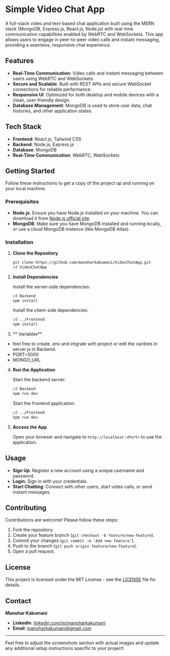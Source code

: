 # Simple Video Chat App

A full-stack video and text-based chat application built using the MERN stack (MongoDB, Express.js, React.js, Node.js) with real-time communication capabilities enabled by WebRTC and WebSockets. This app allows users to engage in peer-to-peer video calls and instant messaging, providing a seamless, responsive chat experience.

## Features

- **Real-Time Communication**: Video calls and instant messaging between users using WebRTC and WebSockets.
- **Secure and Scalable**: Built with REST APIs and secure WebSocket connections for reliable performance.
- **Responsive UI**: Optimized for both desktop and mobile devices with a clean, user-friendly design.
- **Database Management**: MongoDB is used to store user data, chat histories, and other application states.

## Tech Stack

- **Frontend**: React.js, Tailwind CSS
- **Backend**: Node.js, Express.js
- **Database**: MongoDB
- **Real-Time Communication**: WebRTC, WebSockets

## Getting Started

Follow these instructions to get a copy of the project up and running on your local machine.

### Prerequisites

- **Node.js**: Ensure you have Node.js installed on your machine. You can download it from [Node.js official site](https://nodejs.org/).
- **MongoDB**: Make sure you have MongoDB installed and running locally, or use a cloud MongoDB instance (like MongoDB Atlas).

### Installation

1. **Clone the Repository**

   ```bash
   git clone https://github.com/manoharkakumani/VideoChatApp.git
   cd VideoChatApp
   ```

2. **Install Dependencies**

   Install the server-side dependencies:

   ```bash
   cd Backend
   npm install
   ```

   Install the client-side dependencies:

   ```bash
   cd ../Frontend
   npm install
   ```

3. ** Variables**
  - feel free to create .env and intgrate with project or edit the varibles in server.js in Backend.
  - PORT=5000
  - MONGO_URL
  

4. **Run the Application**

   Start the backend server:

   ```bash
   cd Backend
   npm run dev
   ```

   Start the frontend application:

   ```bash
   cd ../Frontend
   npm run dev
   ```

5. **Access the App**

   Open your browser and navigate to `http://localhost:<Port>` to use the application.

## Usage

- **Sign Up**: Register a new account using a unique username and password.
- **Login**: Sign in with your credentials.
- **Start Chatting**: Connect with other users, start video calls, or send instant messages.


## Contributing

Contributions are welcome! Please follow these steps:

1. Fork the repository.
2. Create your feature branch (`git checkout -b feature/new-feature`).
3. Commit your changes (`git commit -m 'Add new feature'`).
4. Push to the branch (`git push origin feature/new-feature`).
5. Open a pull request.

## License

This project is licensed under the MIT License - see the [LICENSE](LICENSE) file for details.

## Contact

**Manohar Kakumani**  
- **LinkedIn**: [linkedin.com/in/manoharkakumani](https://www.linkedin.com/in/manoharkakumani/)  
- **Email**: manoharkakumani@gmail.com

---

Feel free to adjust the screenshots section with actual images and update any additional setup instructions specific to your project!
  
